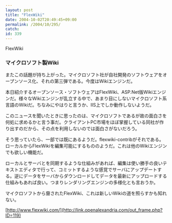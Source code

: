 ```yaml
---
layout: post
title: "FlexWiki"
date: 2004-10-02T20:49:45+09:00
permalink: /2004/10/295/
catch: 
id: 339
---
```

FlexWiki  
<!--more-->

### マイクロソフト製Wiki
  

またこの話題が持ち上がった。マイクロソフト社が自社開発のソフトウェアをオープンソース化、それの第三弾である。今度はWikiエンジンだ。

  

本日紹介するオープンソース・ソフトウェアはFlexWiki、ASP.Net版Wikiエンジンだ。様々なWikiエンジンが乱立する中で、あまり目にしないマイクロソフト系言語のWikiだ。ちなみにやはりと言うか、IIS上でしか動作しないようだ。

  

このニュースを聞いたときに思ったのは、マイクロソフトであるが故の面白さを何処に求めるかと言う事だ。クライアントPC市場をほぼ掌握している同社が作り出すのだから、その点を利用しないのでは面白さがないだろう。

  

そう思っていたら、一部では既にあるようだ。flexwiki-contribがそれである。ローカルからFlexWikiを編集可能にするもののようだ。これは他のWikiエンジンでも欲しい機能だ。

  

ローカルとサーバとを同期するような仕組みがあれば、編集は使い勝手の良いテキストエディタで行って、コミットするような感覚でサーバにアップデートする。逆にデータをサーバからダウンロードしてデータを最新にアップロードする仕組みもあれば良い。つまりレンダリングエンジンの多様化とも言おうか。

  

マイクロソフトから齎されたFlexWiki、これは新しいWikiの道を照らすかも知れない。

  

[http://www.flexwiki.com/](http://link.openalexandria.com/out_frame.php?ID=119)

